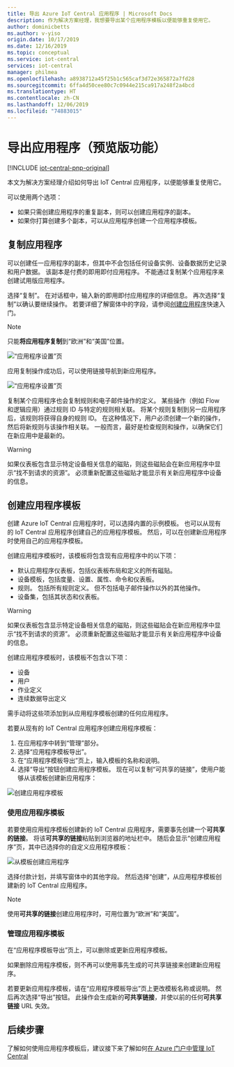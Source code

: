```yaml
---
title: 导出 Azure IoT Central 应用程序 | Microsoft Docs
description: 作为解决方案经理，我想要导出某个应用程序模板以便能够重复使用它。
author: dominicbetts
ms.author: v-yiso
origin.date: 10/17/2019
ms.date: 12/16/2019
ms.topic: conceptual
ms.service: iot-central
services: iot-central
manager: philmea
ms.openlocfilehash: a8938712a45f25b1c565caf3d72e365872a7fd28
ms.sourcegitcommit: 6ffa4d50cee80c7c0944e215ca917a248f2a4bcd
ms.translationtype: HT
ms.contentlocale: zh-CN
ms.lasthandoff: 12/06/2019
ms.locfileid: "74883015"
---
```

# <a name="export-your-application-preview-features"></a>导出应用程序（预览版功能）

[!INCLUDE [iot-central-pnp-original](../../../includes/iot-central-pnp-original-note.md)]

本文为解决方案经理介绍如何导出 IoT Central 应用程序，以便能够重复使用它。

可以使用两个选项：

- 如果只需创建应用程序的重复副本，则可以创建应用程序的副本。
- 如果你打算创建多个副本，可以从应用程序创建一个应用程序模板。

## <a name="copy-your-application"></a>复制应用程序

可以创建任一应用程序的副本，但其中不会包括任何设备实例、设备数据历史记录和用户数据。 该副本是付费的即用即付应用程序。 不能通过复制某个应用程序来创建试用版应用程序。

选择“复制”。  在对话框中，输入新的即用即付应用程序的详细信息。 再次选择“复制”以确认要继续操作。  若要详细了解窗体中的字段，请参阅[创建应用程序](quick-deploy-iot-central.md)快速入门。

> [!NOTE]
> 只能**将应用程序复制**到“欧洲”和“美国”位置。  

![“应用程序设置”页](media/howto-use-app-templates/appcopy2.png)

应用复制操作成功后，可以使用链接导航到新应用程序。

![“应用程序设置”页](media/howto-use-app-templates/appcopy3a.png)

复制某个应用程序也会复制规则和电子邮件操作的定义。 某些操作（例如 Flow 和逻辑应用）通过规则 ID 与特定的规则相关联。 将某个规则复制到另一应用程序后，该规则将获得自身的规则 ID。 在这种情况下，用户必须创建一个新的操作，然后将新规则与该操作相关联。 一般而言，最好是检查规则和操作，以确保它们在新应用中是最新的。

> [!WARNING]
> 如果仪表板包含显示特定设备相关信息的磁贴，则这些磁贴会在新应用程序中显示“找不到请求的资源”。  必须重新配置这些磁贴才能显示有关新应用程序中设备的信息。

## <a name="create-an-application-template"></a>创建应用程序模板

创建 Azure IoT Central 应用程序时，可以选择内置的示例模板。 也可以从现有的 IoT Central 应用程序创建自己的应用程序模板。 然后，可以在创建新应用程序时使用自己的应用程序模板。

创建应用程序模板时，该模板将包含现有应用程序中的以下项：

- 默认应用程序仪表板，包括仪表板布局和定义的所有磁贴。
- 设备模板，包括度量、设置、属性、命令和仪表板。
- 规则。 包括所有规则定义。 但不包括电子邮件操作以外的其他操作。
- 设备集，包括其状态和仪表板。

> [!WARNING]
> 如果仪表板包含显示特定设备相关信息的磁贴，则这些磁贴会在新应用程序中显示“找不到请求的资源”。  必须重新配置这些磁贴才能显示有关新应用程序中设备的信息。

创建应用程序模板时，该模板不包含以下项：

- 设备
- 用户
- 作业定义
- 连续数据导出定义

需手动将这些项添加到从应用程序模板创建的任何应用程序。

若要从现有的 IoT Central 应用程序创建应用程序模板：

1. 在应用程序中转到“管理”部分。 
1. 选择“应用程序模板导出”。 
1. 在“应用程序模板导出”页上，输入模板的名称和说明。 
1. 选择“导出”按钮创建应用程序模板。  现在可以复制“可共享的链接”，使用户能够从该模板创建新应用程序： 

![创建应用程序模板](media/howto-use-app-templates/create-template.png)

### <a name="use-an-application-template"></a>使用应用程序模板

若要使用应用程序模板创建新的 IoT Central 应用程序，需要事先创建一个**可共享的链接**。 将该**可共享的链接**粘贴到浏览器的地址栏中。 随后会显示“创建应用程序”页，其中已选择你的自定义应用程序模板： 

![从模板创建应用程序](media/howto-use-app-templates/create-app.png)

选择付款计划，并填写窗体中的其他字段。 然后选择“创建”，从应用程序模板创建新的 IoT Central 应用程序。 

> [!NOTE]
> 使用**可共享的链接**创建应用程序时，可用位置为“欧洲”和“美国”。  

### <a name="manage-application-templates"></a>管理应用程序模板

在“应用程序模板导出”页上，可以删除或更新应用程序模板。 

如果删除应用程序模板，则不再可以使用事先生成的可共享链接来创建新应用程序。

若要更新应用程序模板，请在“应用程序模板导出”页上更改模板名称或说明。  然后再次选择“导出”按钮。  此操作会生成新的**可共享链接**，并使以前的任何**可共享链接** URL 失效。

## <a name="next-steps"></a>后续步骤

了解如何使用应用程序模板后，建议接下来了解如何[在 Azure 门户中管理 IoT Central](../core/howto-manage-iot-central-from-portal.md?toc=/iot-central/preview/toc.json&bc=/iot-central/preview/breadcrumb/toc.json)
